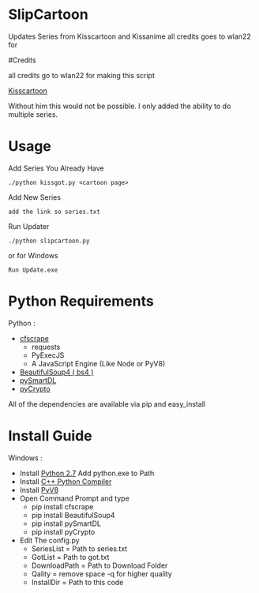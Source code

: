 # SlipCartoon

Updates Series from Kisscartoon and Kissanime
all credits goes to wlan22 for 

#Credits

all credits go to wlan22 for making this script

[Kisscartoon](https://github.com/wlan222/kisscartoon)

Without him this would not be possible. I only added the ability to do multiple series.

# Usage

Add Series You Already Have

```./python kissgot.py <cartoon page> ```

Add New Series

``` add the link so series.txt ```

Run Updater

```./python slipcartoon.py ```

or for Windows

```Run Update.exe ```

# Python Requirements

Python :

* [cfscrape](https://github.com/Anorov/cloudflare-scrape/)
  * requests
  * PyExecJS
  * A JavaScript Engine (Like Node or PyV8)
* [BeautifulSoup4 ( bs4 )](https://pypi.python.org/pypi/beautifulsoup4)
* [pySmartDL](https://pypi.python.org/pypi/pySmartDL/)
* [pyCrypto](https://pypi.python.org/pypi/pycrypto)

All of the dependencies are available via pip and easy_install

# Install Guide

Windows :

* Install [Python 2.7](https://www.python.org/downloads/windows/)
	Add python.exe to Path
* Install [C++ Python Compiler](https://www.microsoft.com/en-us/download/confirmation.aspx?id=44266)
* Install [PyV8](https://code.google.com/archive/p/pyv8/downloads)
* Open Command Prompt and type
	* pip install cfscrape
	* pip install BeautifulSoup4
	* pip install pySmartDL
	* pip install pyCrypto
* Edit The config.py
    * SeriesList = Path to series.txt
    * GotList = Path to got.txt
    * DownloadPath = Path to Download Folder
    * Qality =  remove space -q for higher quality
    * InstallDir = Path to this code




